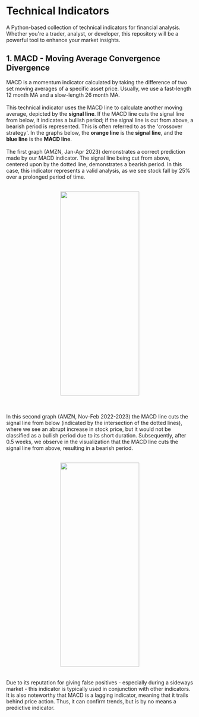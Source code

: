 # Technical Indicators
A Python-based collection of technical indicators for financial analysis. Whether you're a trader, analyst, or developer, this repository will be a powerful tool to enhance your market insights. 
<br />

## 1. MACD - Moving Average Convergence Divergence

MACD is a momentum indicator calculated by taking the difference of two set moving averages of a specific asset price. Usually, we use a fast-length 12 month MA and a slow-length 26 month MA. <br /><br />
This technical indicator uses the MACD line to calculate another moving average, depicted by the <strong>signal line</strong>. If the MACD line cuts the signal line from below, it indicates a bullish period; if the signal line is cut from above, a bearish period is represented. This is often referred to as the 'crossover strategy'. In the graphs below, the **orange line** is the **signal line**, and the **blue line** is the **MACD line**. <br /> <br />
The first graph (AMZN, Jan-Apr 2023) demonstrates a correct prediction made by our MACD indicator. The signal line being cut from above, centered upon by the dotted line, demonstrates a bearish period. In this case, this indicator represents a valid analysis, as we see stock fall by 25% over a prolonged period of time. <br /><br />
<div align="center" border="black">
  <img src="https://github.com/danielxu04/technical-indicators/assets/106186118/f0db1590-b67a-4e73-a351-921552c48834" width="65%" height="550px" />
</div>


<br /><br />
In this second graph (AMZN, Nov-Feb 2022-2023) the MACD line cuts the signal line from below (indicated by the intersection of the dotted lines), where we see an abrupt increase in stock price, but it would not be classified as a bullish period due to its short duration. Subsequently, after 0.5 weeks, we observe in the visualization that the MACD line cuts the signal line from above, resulting in a bearish period. 
<br /><br />
<div align="center" border="black">
  <img src="https://github.com/danielxu04/technical-indicators/assets/106186118/dd456618-2e69-49c4-8a0f-ec1bacbd27d4" width="65%" height="550px" />
</div>
<br /><br />
Due to its reputation for giving false positives - especially during a sideways market - this indicator is typically used in conjunction with other indicators. It is also noteworthy that MACD is a lagging indicator, meaning that it trails behind price action. Thus, it can confirm trends, but is by no means a predictive indicator.



